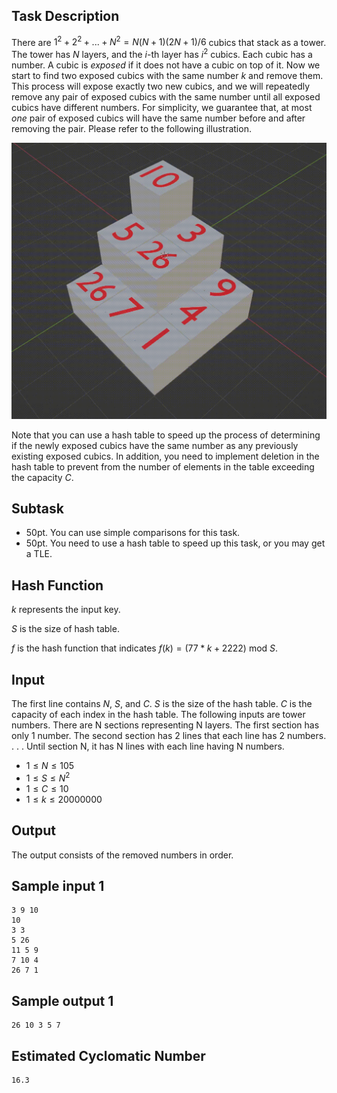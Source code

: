 ## Task Description ##
There are $1^2 + 2^2 + ... + N^2 = N(N+1)(2N+1)/6$ cubics that stack as a tower. 
The tower has $N$ layers, and the $i$-th layer has $i^2$ cubics.
Each cubic has a number. 
A cubic is *exposed* if it does not have a cubic on top of it.
Now we start to find two exposed cubics with the same number $k$ and remove them.
This process will expose exactly two new cubics, and we will repeatedly remove any pair of exposed cubics with the same number until all exposed cubics have different numbers.
For simplicity, we guarantee that, at most *one* pair of exposed cubics will have the same number before and after removing the pair.
Please refer to the following illustration.

![example](10327.gif)

Note that you can use a hash table to speed up the process of determining if the newly exposed cubics have the same number as any previously existing exposed cubics. In addition, you need to implement deletion in the hash table to prevent from the number of elements in the table exceeding the capacity $C$.

## Subtask ##
* 50pt. You can use simple comparisons for this task.
* 50pt. You need to use a hash table to speed up this task, or you may get a TLE.

## Hash Function ##
$k$ represents the input key.

$S$ is the size of hash table.

$f$ is the hash function that indicates $f(k) = (77*k+2222)$ mod $S$.


## Input ##
The first line contains $N$, $S$, and $C$.
$S$ is the size of the hash table.
$C$ is the capacity of each index in the hash table.
The following inputs are tower numbers.
There are N sections representing N layers.
The first section has only 1 number.
The second section has 2 lines that each line has 2 numbers.
.
.
.
Until section N, it has N lines with each line having N numbers.
* $1 \leq N \leq 105$
* $1 \leq S \leq N^2$
* $1 \leq C \leq 10$
* $1 \leq k \leq 20000000$

## Output ##

The output consists of the removed numbers in order.

## Sample input 1 ##
```
3 9 10
10
3 3
5 26
11 5 9
7 10 4
26 7 1
```

## Sample output 1 ##
```
26 10 3 5 7
```

## Estimated Cyclomatic Number ##
```
16.3
```
